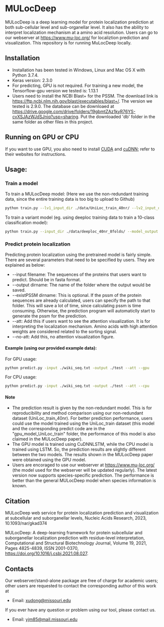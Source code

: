 # MULocDeep
MULocDeep is a deep learning model for protein localization prediction at both sub-cellular level and sub-organellar level. It also has the ability to interpret localization mechanism at a amino acid resolution. Users can go to our webserver at https://www.mu-loc.org/ for localiztion prediction and visualization. This repository is for running MuLocDeep locally.
## Installation

  - Installation has been tested in Windows, Linux and Mac OS X with Python 3.7.4. 
  - Keras version: 2.3.0
  - For predicting, GPU is not required. For training a new model, the Tensorflow-gpu version we tested is: 1.13.1
  - Users need to install the NCBI Blast+ for the PSSM. The download link is https://ftp.ncbi.nlm.nih.gov/blast/executables/blast+/. The version we tested is 2.9.0. The database can be downloaed at https://drive.google.com/drive/folders/19gbmtZAz1kyR76YS-cvXSJAzWJdSJniq?usp=sharing. Put the downloaded 'db' folder in the same folder as other files in this project.

## Running on GPU or CPU

If you want to use GPU, you also need to install [CUDA]( https://developer.nvidia.com/cuda-toolkit) and [cuDNN](https://developer.nvidia.com/cudnn); refer to their websites for instructions.
 
## Usage:
### Train a model
To train a MULocDeep model: (Here we use the non-redundant training data, since the entire training data is too big to upload to Github)
```sh
python train.py --lv1_input_dir ./data/UniLoc_train_40nr/ --lv2_input_dir ./data/UniLoc_train_40nr/ --model_output ./model_xxx/ --MULocDeep_model
```
To train a variant model (eg. using deeploc training data to train a 10-class classification model):
```sh
python train.py --input_dir ./data/deeploc_40nr_8folds/ --model_output ./var_model_xxx/
```
### Predict protein localization
Predicting protein localization using the pretrained model is fairly simple. There are several parameters that need to be specified by users. They are explained as below:
  - --input filename: The sequences of the proteins that users want to predict. Should be in fasta format.
  - --output dirname: The name of the folder where the output would be saved.
  - --existPSSM dirname: This is optional. If the pssm of the protein sequences are already calculated, users can specify the path to that folder. This will save a lot of time, since calculating pssm is time consuming. Otherwise, the prediction program will automaticlly start to generate the pssm for the prediction.
  - --att: Add this if users want to see the attention visualization. It is for interpreting the localization mechanism. Amino acids with high attention weights are considered related to the sorting signal.
  - --no-att: Add this, no attention visualization figure.

#### Example (using our provided example data): 


For GPU usage:
```sh
python predict.py -input ./wiki_seq.txt -output ./test --att --gpu
```
For CPU usage:
```sh
python predict.py -input ./wiki_seq.txt -output ./test --att --cpu
```

#### Note
  - The prediction result is given by the non-redundant model. This is for reproducibility and method comparison using our non-redundant dataset (UniLoc_train_40nr). For better prediction performance, users could use the model trained using the UniLoc_train dataset (this model and the corresponding predict code are in the "gpu_model_UniLoc_train" folder, the performance of this model is also claimed in the MULocDeep paper).
  - The GPU model is trained using CuDNNLSTM, while the CPU model is trained using LSTM. So, the prediction results are slightly different between the two models. The results shown in the MULocDeep paper were obtained using the GPU model.
  - Users are encoraged to use our webserver at https://www.mu-loc.org/ (the model used for the webserver will be updated regularly). The latest version now supports species-specific prediction. The performance is better than the general MULocDeep model when species information is known.

## Citation
MULocDeep web service for protein localization prediction and visualization at subcellular and suborganellar levels, Nucleic Acids Research, 2023, 10.1093/nar/gkad374  
  
MULocDeep: A deep-learning framework for protein subcellular and suborganellar localization prediction with residue-level interpretation, Computational and Structural Biotechnology Journal, Volume 19,
2021, Pages 4825-4839, ISSN 2001-0370, https://doi.org/10.1016/j.csbj.2021.08.027.  


## Contacts
Our webserver/stand-alone package are free of charge for academic users; other users are requested to contact the corresponding author of this work at
  - Email: xudong@missouri.edu

If you ever have any question or problem using our tool, please contact us.
  - Email: yjm85@mail.missouri.edu
